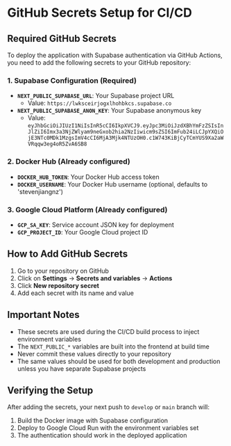 # GitHub Secrets Setup for CI/CD

## Required GitHub Secrets

To deploy the application with Supabase authentication via GitHub Actions, you need to add the following secrets to your GitHub repository:

### 1. Supabase Configuration (Required)
- **`NEXT_PUBLIC_SUPABASE_URL`**: Your Supabase project URL
  - Value: `https://lwksceirjogxlhohbkcs.supabase.co`
- **`NEXT_PUBLIC_SUPABASE_ANON_KEY`**: Your Supabase anonymous key
  - Value: `eyJhbGciOiJIUzI1NiIsInR5cCI6IkpXVCJ9.eyJpc3MiOiJzdXBhYmFzZSIsInJlZiI6Imx3a3NjZWlyam9neGxob2hia2NzIiwicm9sZSI6ImFub24iLCJpYXQiOjE3NTc0MDk1MzgsImV4cCI6MjA3Mjk4NTUzOH0.c1W743KiBjCyTCmYUS9Xa2aWVRqqw3eg4oR5ZvA6SB8`

### 2. Docker Hub (Already configured)
- **`DOCKER_HUB_TOKEN`**: Your Docker Hub access token
- **`DOCKER_USERNAME`**: Your Docker Hub username (optional, defaults to 'stevenjiangnz')

### 3. Google Cloud Platform (Already configured)
- **`GCP_SA_KEY`**: Service account JSON key for deployment
- **`GCP_PROJECT_ID`**: Your Google Cloud project ID

## How to Add GitHub Secrets

1. Go to your repository on GitHub
2. Click on **Settings** → **Secrets and variables** → **Actions**
3. Click **New repository secret**
4. Add each secret with its name and value

## Important Notes

- These secrets are used during the CI/CD build process to inject environment variables
- The `NEXT_PUBLIC_*` variables are built into the frontend at build time
- Never commit these values directly to your repository
- The same values should be used for both development and production unless you have separate Supabase projects

## Verifying the Setup

After adding the secrets, your next push to `develop` or `main` branch will:
1. Build the Docker image with Supabase configuration
2. Deploy to Google Cloud Run with the environment variables set
3. The authentication should work in the deployed application